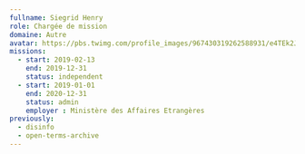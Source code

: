 ```yaml
---
fullname: Siegrid Henry
role: Chargée de mission
domaine: Autre
avatar: https://pbs.twimg.com/profile_images/967430319262588931/e4TEk2Jb_400x400.jpg
missions:
  - start: 2019-02-13
    end: 2019-12-31
    status: independent
  - start: 2019-01-01
    end: 2020-12-31
    status: admin
    employer : Ministère des Affaires Etrangères
previously:
  - disinfo
  - open-terms-archive
---
```

